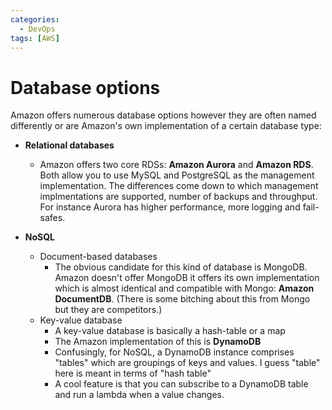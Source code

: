 ```yaml
---
categories:
  - DevOps
tags: [AWS]
---
```


# Database options

Amazon offers numerous database options however they are often named differently or are Amazon's own implementation of a certain database type:

- **Relational databases**

  - Amazon offers two core RDSs: **Amazon Aurora** and **Amazon RDS**. Both allow you to use MySQL and PostgreSQL as the management implementation. The differences come down to which management implmentations are supported, number of backups and throughput. For instance Aurora has higher performance, more logging and fail-safes.

- **NoSQL**
  - Document-based databases
    - The obvious candidate for this kind of database is MongoDB. Amazon doesn't offer MongoDB it offers its own implementation which is almost identical and compatible with Mongo: **Amazon DocumentDB**. (There is some bitching about this from Mongo but they are competitors.)
  - Key-value database
    - A key-value database is basically a hash-table or a map
    - The Amazon implementation of this is **DynamoDB**
    - Confusingly, for NoSQL, a DynamoDB instance comprises "tables" which are groupings of keys and values. I guess "table" here is meant in terms of "hash table"
    - A cool feature is that you can subscribe to a DynamoDB table and run a lambda when a value changes.
